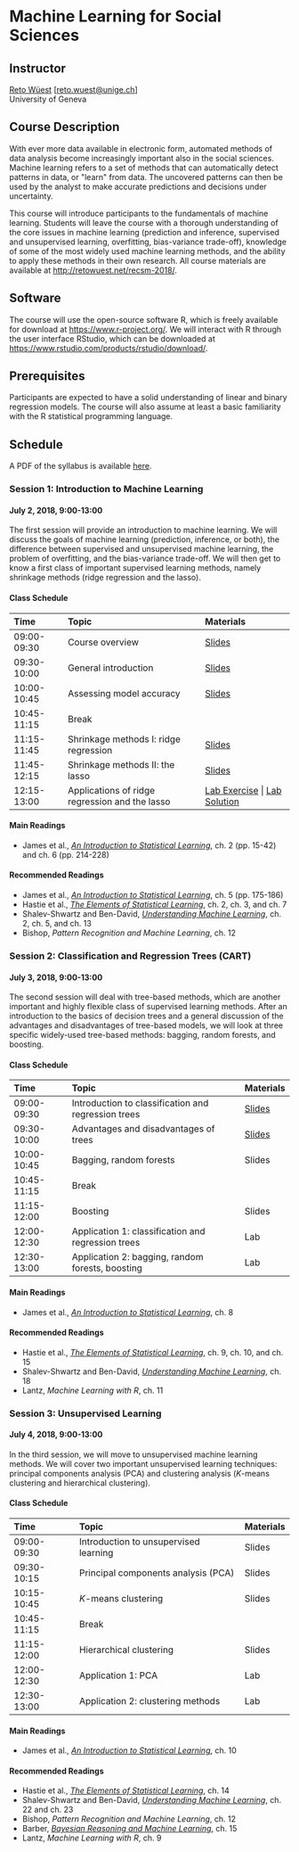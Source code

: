 # Machine Learning for Social Sciences

## Instructor

[Reto Wüest](http://retowuest.net/) [<reto.wuest@unige.ch>]<br />
University of Geneva

## Course Description

With ever more data available in electronic form, automated methods of data analysis become increasingly important also in the social sciences. Machine learning refers to a set of methods that can automatically detect patterns in data, or "learn" from data. The uncovered patterns can then be used by the analyst to make accurate predictions and decisions under uncertainty.

This course will introduce participants to the fundamentals of machine learning. Students will leave the course with a thorough understanding of the core issues in machine learning (prediction and inference, supervised and unsupervised learning, overfitting, bias-variance trade-off), knowledge of some of the most widely used machine learning methods, and the ability to apply these methods in their own research. All course materials are available at <http://retowuest.net/recsm-2018/>.

## Software

The course will use the open-source software R, which is freely available for download at <https://www.r-project.org/>. We will interact with R through the user interface RStudio, which can be downloaded at <https://www.rstudio.com/products/rstudio/download/>.

## Prerequisites

Participants are expected to have a solid understanding of linear and binary regression models. The course will also assume at least a basic familiarity with the R statistical programming language.

## Schedule

A PDF of the syllabus is available [here](syllabus/syllabus-recsm-ml-2018.pdf).

### Session 1: Introduction to Machine Learning

#### July 2, 2018, 9:00-13:00

The first session will provide an introduction to machine learning. We will discuss the goals of machine learning (prediction, inference, or both), the difference between supervised and unsupervised machine learning, the problem of overfitting, and the bias-variance trade-off. We will then get to know a first class of important supervised learning methods, namely shrinkage methods (ridge regression and the lasso).

#### Class Schedule

| Time        | Topic                | Materials                                     |
|:----------- |:-------------------- |:--------------------------------------------- |
| 09:00-09:30 | Course overview      | [Slides](slides/slides-recsm-ml-2018-s11.pdf) |
| 09:30-10:00 | General introduction | [Slides](slides/slides-recsm-ml-2018-s12.pdf) |
| 10:00-10:45 | Assessing model accuracy | [Slides](slides/slides-recsm-ml-2018-s13.pdf)       |
| 10:45-11:15 | Break                |                                                         |
| 11:15-11:45 | Shrinkage methods I: ridge regression | [Slides](slides/slides-recsm-ml-2018-s14.pdf) |
| 11:45-12:15 | Shrinkage methods II: the lasso       | [Slides](slides/slides-recsm-ml-2018-s15.pdf) |
| 12:15-13:00 | Applications of ridge regression and the lasso | [Lab Exercise](lab/lab-recsm-ml-2018-s1-prob.html) &#124; [Lab Solution](lab/lab-recsm-ml-2018-s1-sol.html) |

#### Main Readings

- James et al., [*An Introduction to Statistical Learning*](http://www-bcf.usc.edu/~gareth/ISL/), ch. 2 (pp. 15-42) and ch. 6 (pp. 214-228)

#### Recommended Readings

- James et al., [*An Introduction to Statistical Learning*](http://www-bcf.usc.edu/~gareth/ISL/), ch. 5 (pp. 175-186)
- Hastie et al., [*The Elements of Statistical Learning*](https://web.stanford.edu/~hastie/ElemStatLearn/), ch. 2, ch. 3, and ch. 7
- Shalev-Shwartz and Ben-David, [*Understanding Machine Learning*](http://www.cs.huji.ac.il/~shais/UnderstandingMachineLearning/), ch. 2, ch. 5, and ch. 13
- Bishop, *Pattern Recognition and Machine Learning*, ch. 12

### Session 2: Classification and Regression Trees (CART)

#### July 3, 2018, 9:00-13:00

The second session will deal with tree-based methods, which are another important and highly flexible class of supervised learning methods. After an introduction to the basics of decision trees and a general discussion of the advantages and disadvantages of tree-based models, we will look at three specific widely-used tree-based methods: bagging, random forests, and boosting.

#### Class Schedule

| Time        | Topic                | Materials                              |
|:----------- |:-------------------- |:-------------------------------------- |
| 09:00-09:30 | Introduction to classification and regression trees | [Slides](slides-recsm-ml-2018-s21.pdf) |
| 09:30-10:00 | Advantages and disadvantages of trees | [Slides](slides-recsm-ml-2018-s22.pdf) |
| 10:00-10:45 | Bagging, random forests | Slides |
| 10:45-11:15 | Break                   |                                      |
| 11:15-12:00 | Boosting                | Slides |
| 12:00-12:30 | Application 1: classification and regression trees | Lab |
| 12:30-13:00 | Application 2: bagging, random forests, boosting   | Lab |

#### Main Readings

- James et al., [*An Introduction to Statistical Learning*](http://www-bcf.usc.edu/~gareth/ISL/), ch. 8

#### Recommended Readings

- Hastie et al., [*The Elements of Statistical Learning*](https://web.stanford.edu/~hastie/ElemStatLearn/), ch. 9, ch. 10, and ch. 15
- Shalev-Shwartz and Ben-David, [*Understanding Machine Learning*](http://www.cs.huji.ac.il/~shais/UnderstandingMachineLearning/), ch. 18
- Lantz, *Machine Learning with R*, ch. 11

### Session 3: Unsupervised Learning

#### July 4, 2018, 9:00-13:00

In the third session, we will move to unsupervised machine learning methods. We will cover two important unsupervised learning techniques: principal components analysis (PCA) and clustering analysis (*K*-means clustering and hierarchical clustering).

#### Class Schedule

| Time        | Topic                | Materials                              |
|:----------- |:-------------------- |:-------------------------------------- |
| 09:00-09:30 | Introduction to unsupervised learning | Slides |
| 09:30-10:15 | Principal components analysis (PCA) | Slides |
| 10:15-10:45 | *K*-means clustering    | Slides |
| 10:45-11:15 | Break                   |                                      |
| 11:15-12:00 | Hierarchical clustering | Slides |
| 12:00-12:30 | Application 1: PCA      | Lab |
| 12:30-13:00 | Application 2: clustering methods | Lab |

#### Main Readings

- James et al., [*An Introduction to Statistical Learning*](http://www-bcf.usc.edu/~gareth/ISL/), ch. 10

#### Recommended Readings

- Hastie et al., [*The Elements of Statistical Learning*](https://web.stanford.edu/~hastie/ElemStatLearn/), ch. 14
- Shalev-Shwartz and Ben-David, [*Understanding Machine Learning*](http://www.cs.huji.ac.il/~shais/UnderstandingMachineLearning/), ch. 22 and ch. 23
- Bishop, *Pattern Recognition and Machine Learning*, ch. 12
- Barber, [*Bayesian Reasoning and Machine Learning*](http://web4.cs.ucl.ac.uk/staff/D.Barber/pmwiki/pmwiki.php?n=Brml.HomePage), ch. 15
- Lantz, *Machine Learning with R*, ch. 9
